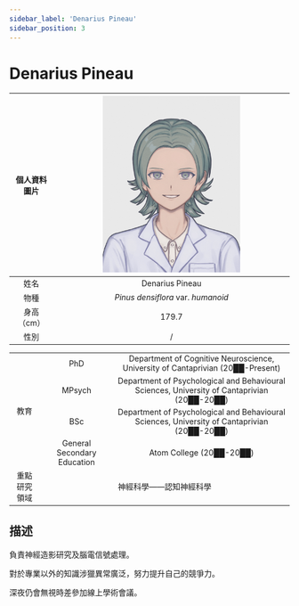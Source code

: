 ```yaml
---
sidebar_label: 'Denarius Pineau'
sidebar_position: 3
---
```


# Denarius Pineau

|個人資料圖片|<img src="https://raw.githubusercontent.com/Monoginryoso/ocwiki/main/static/img/pd-profile.svg" width="60%" />|
|:--:|:--:|
|姓名|Denarius Pineau|
|物種|*Pinus densiflora* var. *humanoid*|
|身高（cm）|179.7|
|性別|/|
<table>
<tr>
    <td rowspan="4" align="center">教育<br/></td>
    <td align="center">PhD</td>
    <td align="center">Department of Cognitive Neuroscience, University of Cantaprivian (20██-Present)</td>
</tr>
<tr>
    <td align="center">MPsych</td>
    <td align="center">Department of Psychological and Behavioural Sciences, University of Cantaprivian (20██-20██)</td>
</tr>
<tr>
    <td align="center">BSc</td>
    <td align="center">Department of Psychological and Behavioural Sciences, University of Cantaprivian (20██-20██)</td>
</tr>
<tr>
    <td align="center">General Secondary Education</td>
    <td align="center">Atom College (20██-20██)</td>
</tr>
<tr>
    <td align="center">重點研究領域</td>
    <td colspan="2" align="center">神經科學——認知神經科學</td>
</tr>
</table>

## 描述
負責神經造影研究及腦電信號處理。

對於專業以外的知識涉獵異常廣泛，努力提升自己的競爭力。

深夜仍會無視時差參加線上學術會議。
